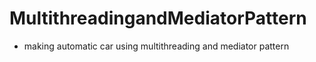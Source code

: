 # MultithreadingandMediatorPattern
+ making automatic car using multithreading and mediator pattern
